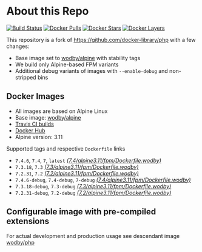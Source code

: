 # About this Repo

[![Build Status](https://travis-ci.org/wodby/base-php.svg?branch=master)](https://travis-ci.org/wodby/base-php)
[![Docker Pulls](https://img.shields.io/docker/pulls/wodby/base-php.svg)](https://hub.docker.com/r/wodby/base-php)
[![Docker Stars](https://img.shields.io/docker/stars/wodby/base-php.svg)](https://hub.docker.com/r/wodby/base-php)
[![Docker Layers](https://images.microbadger.com/badges/image/wodby/base-php.svg)](https://microbadger.com/images/wodby/base-php)

This repository is a fork of https://github.com/docker-library/php with a few changes:

* Base image set to [wodby/alpine](https://github.com/wodby/alpine) with stability tags
* We build only Alpine-based FPM variants
* Additional debug variants of images with `--enable-debug` and non-stripped bins

## Docker Images

* All images are based on Alpine Linux
* Base image: [wodby/alpine](https://github.com/wodby/alpine)
* [Travis CI builds](https://travis-ci.org/wodby/base-php) 
* [Docker Hub](https://hub.docker.com/r/wodby/base-php)
* Alpine version: 3.11

Supported tags and respective `Dockerfile` links

* `7.4.6`, `7.4`, `7`, `latest` [_(7.4/alpine3.11/fpm/Dockerfile.wodby)_]
* `7.3.18`, `7.3` [_(7.3/alpine3.11/fpm/Dockerfile.wodby)_]
* `7.2.31`, `7.2` [_(7.2/alpine3.11/fpm/Dockerfile.wodby)_]
* `7.4.6-debug`, `7.4-debug`, `7-debug` [_(7.4/alpine3.11/fpm/Dockerfile.wodby)_]
* `7.3.18-debug`, `7.3-debug` [_(7.3/alpine3.11/fpm/Dockerfile.wodby)_]
* `7.2.31-debug`, `7.2-debug` [_(7.2/alpine3.11/fpm/Dockerfile.wodby)_]

## Configurable image with pre-compiled extensions

For actual development and production usage see descendant image [wodby/php](https://github.com/wodby/php)

[_(7.4/alpine3.11/fpm/Dockerfile.wodby)_]: https://github.com/wodby/base-php/tree/master/7.4/alpine3.11/fpm/Dockerfile.wodby
[_(7.3/alpine3.11/fpm/Dockerfile.wodby)_]: https://github.com/wodby/base-php/tree/master/7.3/alpine3.11/fpm/Dockerfile.wodby
[_(7.2/alpine3.11/fpm/Dockerfile.wodby)_]: https://github.com/wodby/base-php/tree/master/7.2/alpine3.11/fpm/Dockerfile.wodby
